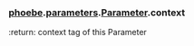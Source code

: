 ### [phoebe](phoebe.md).[parameters](phoebe.parameters.md).[Parameter](phoebe.parameters.Parameter.md).context



:return: context tag of this Parameter

